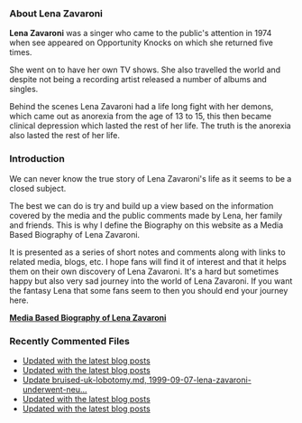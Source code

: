 ### About Lena Zavaroni

<p><strong>Lena Zavaroni</strong> was a singer who came to the public's attention in 1974 when see appeared on Opportunity Knocks on which she returned five times.</p>

<p>She went on to have her own TV shows. She also travelled the world and despite not being a recording artist released a number of albums and singles.</p>

<p>Behind the scenes Lena Zavaroni had a life long fight with her demons, which came out as anorexia from the age of 13 to 15, this then became clinical depression which lasted the rest of her life. The truth is the anorexia also lasted the rest of her life.</p>

### Introduction

<p>We can never know the true story of Lena Zavaroni's life as it seems to be a closed subject.</p>

<p>The best we can do is try and build up a view based on the information covered by the media and the public comments made by Lena, her family and friends. This is why I define the Biography on this website as a Media Based Biography of Lena Zavaroni.</p>

<p>It is presented as a series of short notes and comments along with links to related media, blogs, etc. I hope fans will find it of interest and that it helps them on their own discovery of Lena Zavaroni. It's a hard but sometimes happy but also very sad journey into the world of Lena Zavaroni. If you want the fantasy Lena that some fans seem to then you should end your journey here.</p>

<a href="https://fanzoflenazavaroni.github.io/biography/lena-zavaroni/"><strong>Media Based Biography of Lena Zavaroni</strong></a>

### Recently Commented Files

<!-- BLOG-POST-LIST:START -->
- [Updated with the latest blog posts](https://github.com/FanzOfLenaZavaroni/fanzoflenazavaroni.github.io/commit/26243865d48af174eb52717025cfa95470c66c1e)
- [Updated with the latest blog posts](https://github.com/FanzOfLenaZavaroni/fanzoflenazavaroni.github.io/commit/a106383c5885b7316a0c2d56b22b1b4aa7fcb889)
- [Update bruised-uk-lobotomy.md, 1999-09-07-lena-zavaroni-underwent-neu…](https://github.com/FanzOfLenaZavaroni/fanzoflenazavaroni.github.io/commit/8628bbf5393876af615d66463817424251c93cbf)
- [Updated with the latest blog posts](https://github.com/FanzOfLenaZavaroni/fanzoflenazavaroni.github.io/commit/ba1cbec8ebd9bc2b7296235304981def8f8dffef)
- [Updated with the latest blog posts](https://github.com/FanzOfLenaZavaroni/fanzoflenazavaroni.github.io/commit/c834614a74612dfbb1edf7d4ab86758b83b3bb0e)
<!-- BLOG-POST-LIST:END -->
